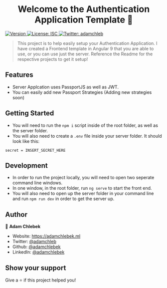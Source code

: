 <h1 align="center">Welcome to the Authentication Application Template 👋</h1>
<p>
  <a href="https://www.npmjs.com/package/auth-server" target="_blank">
    <img alt="Version" src="https://img.shields.io/npm/v/auth-server.svg">
  </a>
  <a href="#" target="_blank">
    <img alt="License: ISC" src="https://img.shields.io/badge/License-ISC-yellow.svg" />
  </a>
  <a href="https://twitter.com/adamchleb" target="_blank">
    <img alt="Twitter: adamchleb" src="https://img.shields.io/twitter/follow/adamchleb.svg?style=social" />
  </a>
</p>

> This project is to help easily setup your Authentication Application. I have created a Frontend template in Angular 9 that you are able to use, or you can use just the server. Reference the Readme for the respective projects to get it setup!

## Features

- Server Applcation uses PassportJS as well as JWT.
- You can easily add new Passport Strategies (Adding new strategies soon)

## Getting Started

- You will need to run the `npm i` script inside of the root folder, as well as the server folder. 
- You will also need to create a `.env` file inside your server folder. It should look like this:
```
secret = INSERT_SECRET_HERE
```

## Development

- In order to run the project locally, you will need to open two seperate command line windows. 
- In one window, in the root folder, run `ng serve` to start the front end. 
- You will also need to open up the server folder in your command line and run `npm run dev` in order to get the server up.


## Author

👤 **Adam Chlebek**

* Website: https://adamchlebek.ml
* Twitter: [@adamchleb](https://twitter.com/adamchleb)
* Github: [@adamchlebek](https://github.com/adamchlebek)
* LinkedIn: [@adamchlebek](https://linkedin.com/in/adamchlebek)

## Show your support

Give a ⭐️ if this project helped you!
